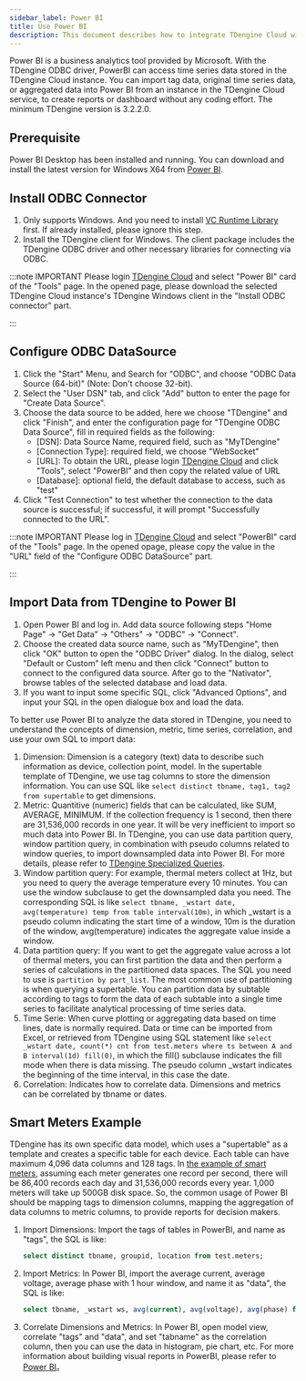 ```yaml
---
sidebar_label: Power BI
title: Use Power BI
description: This document describes how to integrate TDengine Cloud with Microsoft Power BI for data visualization.
---
```


Power BI is a business analytics tool provided by Microsoft. With the TDengine ODBC driver, PowerBI can access time series data stored in the TDengine Cloud instance. You can import tag data, original time series data, or aggregated data into Power BI from an instance in the TDengine Cloud service, to create reports or dashboard without any coding effort. The minimum TDengine version is 3.2.2.0.

## Prerequisite

Power BI Desktop has been installed and running. You can download and install the latest version for Windows X64 from [Power BI](https://www.microsoft.com/download/details.aspx?id=58494).

## Install ODBC Connector

1. Only supports Windows. And you need to install [VC Runtime Library](https://learn.microsoft.com/en-us/cpp/windows/latest-supported-vc-redist?view=msvc-170) first. If already installed, please ignore this step.
2. Install the TDengine client for Windows. The client package includes the TDengine ODBC driver and other necessary libraries for connecting via ODBC.

:::note IMPORTANT
Please login [TDengine Cloud](https://cloud.tdengine.com) and select "Power BI" card of the "Tools" page. In the opened page, please download the selected TDengine Cloud instance's TDengine Windows client in the "Install ODBC connector" part.

:::

## Configure ODBC DataSource

1. Click the "Start" Menu, and Search for "ODBC", and choose "ODBC Data Source (64-bit)" (Note: Don't choose 32-bit).
2. Select the "User DSN" tab, and click "Add" button to enter the page for "Create Data Source".
3. Choose the data source to be added, here we choose "TDengine" and click "Finish", and enter the configuration page for "TDengine ODBC Data Source", fill in required fields as the following:
    - \[DSN\]: Data Source Name, required field, such as "MyTDengine"
    - \[Connection Type\]: required field, we choose "WebSocket"
    - \[URL\]: To obtain the URL, please login [TDengine Cloud](https://cloud.tdengine.com) and click "Tools", select "PowerBI" and then copy the related value of URL
    - \[Database\]: optional field, the default database to access, such as "test"
4. Click "Test Connection" to test whether the connection to the data source is successful; if successful, it will prompt "Successfully connected to the URL".

:::note IMPORTANT
Please log in [TDengine Cloud](https://cloud.tdengine.com) and select "PowerBI" card of the "Tools" page. In the opened opage, please copy the value in the "URL" field of the "Configure ODBC DataSource" part.

:::

## Import Data from TDengine to Power BI

1. Open Power BI and log in. Add data source following steps "Home Page" -> "Get Data" -> "Others" -> "ODBC" -> "Connect".
2. Choose the created data source name, such as "MyTDengine", then click "OK" button to open the "ODBC Driver" dialog. In the dialog, select "Default or Custom" left menu and then click "Connect" button to connect to the configured data source. After go to the "Nativator", browse tables of the selected database and load data.
3. If you want to input some specific SQL, click "Advanced Options", and input your SQL in the open dialogue box and load the data.

To better use Power BI to analyze the data stored in TDengine, you need to understand the concepts of dimension, metric, time series, correlation, and use your own SQL to import data:

1. Dimension: Dimension is a category (text) data to describe such information as device, collection point, model. In the supertable template of TDengine, we use tag columns to store the dimension information. You can use SQL like `select distinct tbname, tag1, tag2 from supertable` to get dimensions.
2. Metric: Quantitive (numeric) fields that can be calculated, like SUM, AVERAGE, MINIMUM. If the collection frequency is 1 second, then there are 31,536,000 records in one year. It will be very inefficient to import so much data into Power BI. In TDengine, you can use data partition query, window partition query, in combination with pseudo columns related to window queries, to import downsampled data into Power BI. For more details, please refer to [TDengine Specialized Queries](https://docs.tdengine.com/cloud/tdengine-reference/sql-manual/time-series-extensions/).
3. Window partition query: For example, thermal meters collect at 1Hz, but you need to query the average temperature every 10 minutes. You can use the window subclause to get the downsampled data you need. The corresponding SQL is like `select tbname, _wstart date, avg(temperature) temp from table interval(10m)`, in which \_wstart is a pseudo column indicating the start time of a window, 10m is the duration of the window, avg(temperature) indicates the aggregate value inside a window.
4. Data partition query: If you want to get the aggregate value across a lot of thermal meters, you can first partition the data and then perform a series of calculations in the partitioned data spaces. The SQL you need to use is `partition by part_list`. The most common use of partitioning is when querying a supertable. You can partition data by subtable according to tags to form the data of each subtable into a single time series to facilitate analytical processing of time series data.
5. Time Serie: When curve plotting or aggregating data based on time lines, date is normally required. Data or time can be imported from Excel, or retrieved from TDengine using SQL statement like `select _wstart date, count(*) cnt from test.meters where ts between A and B interval(1d) fill(0)`, in which the fill() subclause indicates the fill mode when there is data missing. The pseudo column \_wstart indicates the beginning of the time interval, in this case the date.
6. Correlation: Indicates how to correlate data. Dimensions and metrics can be correlated by tbname or dates.

## Smart Meters Example

TDengine has its own specific data model, which uses  a "supertable" as a template and creates a specific table for each device. Each table can have maximum 4,096 data columns and 128 tags. In [the example of smart meters](../../concept/), assuming each meter generates one record per second, there will be 86,400 records each day and 31,536,000 records every year. 1,000 meters will take up 500GB disk space. So, the common usage of Power BI should be mapping tags to dimension columns, mapping the aggregation of data columns to metric columns, to provide reports for decision makers.

1. Import Dimensions: Import the tags of tables in PowerBI, and name as "tags", the SQL is like:

    ```sql
    select distinct tbname, groupid, location from test.meters;
    ```

2. Import Metrics: In Power BI, import the average current, average voltage, average phase with 1 hour window, and name it as "data", the SQL is like:

    ```sql
    select tbname, _wstart ws, avg(current), avg(voltage), avg(phase) from test.meters PARTITION by tbname interval(1h) ;
    ```

3. Correlate Dimensions and Metrics:
In Power BI, open model view, correlate "tags" and "data", and set "tabname" as the correlation column, then you can use the data in histogram, pie chart, etc. For more information about building visual reports in PowerBI, please refer to [Power BI](https://learn.microsoft.com/power-bi/)。
